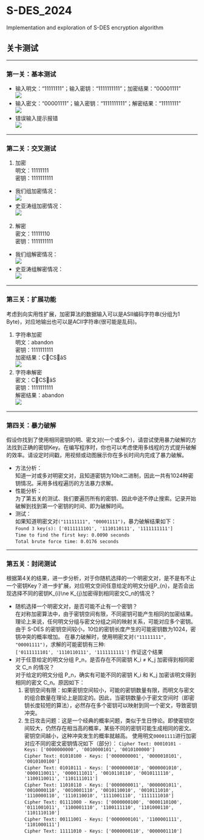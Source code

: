 # S-DES_2024
Implementation and exploration of S-DES encryption algorithm
## 关卡测试
***
### 第一关：基本测试
  * 输入明文：“11111111”；输入密钥：“1111111111”；加密结果：“00001111”  
![](images/encrypt.jpg)
  * 输入密文：“00001111”；输入密钥：“1111111111”；解密结果：“11111111”  
![](images/decrypt.jpg)
  * 错误输入提示报错  
![](images/error.jpg)
***
### 第二关：交叉测试
1. 加密  
  明文：11111111  
  密钥：1111111111
* 我们组加密情况：  
 ![](images/encrypt.jpg)
* 史亚涛组加密情况：  
![](https://github.com/Yhaokaf/S-DES/blob/master/README.assets/image-20241007172406648.png)
2. 解密  
  密文：11111110  
  密钥：1111111111  
* 我们组解密情况：  
![](images/decrypt_with_syt.png)  
* 史亚涛组解密情况：  
![](https://github.com/Yhaokaf/S-DES/blob/master/README.assets/image-20241007172543059.png)
***
### 第三关：扩展功能
考虑到向实用性扩展，加密算法的数据输入可以是ASII编码字符串(分组为1 Byte)，对应地输出也可以是ACII字符串(很可能是乱码)。
1. 字符串加密  
  明文：abandon  
  密钥：1111111111  
  加密结果：CCSãS    
![](images/ascii_encrypt.jpg)
3. 字符串解密  
  密文：CCSãS  
  密钥：1111111111  
  解密结果：abandon  
![](images/ascii_decrypt.jpg)
***
### 第四关：暴力破解
假设你找到了使用相同密钥的明、密文对(一个或多个)，请尝试使用暴力破解的方法找到正确的密钥Key。在编写程序时，你也可以考虑使用多线程的方式提升破解的效率。请设定时间戳，用视频或动图展示你在多长时间内完成了暴力破解。  
* 方法分析：  
    知道一对或多对明密文对，且知道密钥为10bit二进制，因此一共有1024种密钥情况。采用多线程遍历的方法暴力求解。
* 性能分析：  
    为了第五关的测试、我们要遍历所有的密钥、因此中途不停止搜索。记录开始破解到找到第一个密钥的时间、即为破解时间。
* 测试：  
    如果知道明密文对`("11111111", "00001111")`，暴力破解结果如下：  
  `Found 3 key(s): ['0111111101', '1110110111', '1111111111']`  
  `Time to find the first key: 0.0090 seconds`  
  `Total brute force time: 0.0176 seconds`  
***
### 第五关：封闭测试
根据第4关的结果，进一步分析，对于你随机选择的一个明密文对，是不是有不止一个密钥Key？进一步扩展，对应明文空间任意给定的明文分组P_{n}，是否会出现选择不同的密钥K_{i}\ne K_{j}加密得到相同密文C_n的情况？
* 随机选择一个明密文对，是否可能不止有一个密钥？  
  在对称加密算法中，由于密钥空间有限，不同密钥可能产生相同的加密结果。理论上来说，任何明文分组与密文分组之间的映射关系，可能对应多个密钥。由于 S-DES 的密钥空间较小，10位的密钥长度产生的可能密钥数为1024，密钥冲突的概率增加。
  在暴力破解时，使用明密文对`("11111111", "00001111")`，求解的可能密钥有三种:  
     `['0111111101', '1110110111', '1111111111']`
  作证这个结果
* 对于任意给定的明文分组 P_n，是否存在不同密钥 K_i ≠ K_j 加密得到相同密文 C_n 的情况？  
  对于给定的明文分组 P_n，确实有可能不同的密钥 K_i 和 K_j 加密该明文得到相同的密文 C_n。原因如下：
  1. 密钥空间有限：如果密钥空间较小，可能的密钥数量有限，而明文与密文的组合数量在理论上是固定的。因此，当密钥数量小于密文空间时（即密钥长度较短的算法），必然存在多个密钥可以映射到同一个密文，导致密钥冲突。
  2. 生日攻击问题：这是一个经典的概率问题，类似于生日悖论。即使密钥空间较大，仍然存在相当高的概率，某些不同的密钥可能生成相同的密文。密钥空间越小，这种冲突发生的概率就越高。
  使用明文`00001111`进行加密对应不同的密文密钥情况如下（部分）：
`Cipher Text: 00010101 - Keys: ['0000000000', '0010000101', '0010100000']`  
`Cipher Text: 01010100 - Keys: ['0000000001', '0000010101', '0010100100']`  
`Cipher Text: 01010111 - Keys: ['0000000010', '0000001010', '0000110011', '0000111011', '0010110110', '0010111110', '1100110011', '1101111011']`  
`Cipher Text: 11010110 - Keys: ['0000000011', '0000001011', '0010000110', '0010001110', '0010110010', '0010111010', '1110000110', '1110110010', '1111001110', '1111111010']`  
`Cipher Text: 01111000 - Keys: ['0000000100', '0000110100', '0111001011', '1100001110', '1100111110', '1101000110', '1101110110']`  
`Cipher Text: 00111001 - Keys: ['0000000101', '1100001111', '1101000111']`  
`Cipher Text: 11111010 - Keys: ['0000000110', '0000001110']`  


   
   
  
